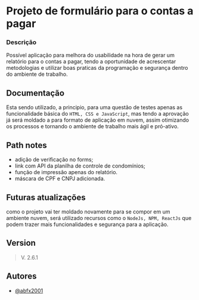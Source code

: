 # Projeto de formulário para o contas a pagar

### Descrição

Possível aplicação para melhora do usabilidade na hora de gerar um relatório para o contas a pagar, tendo a oportunidade de acrescentar metodologias e utilizar boas praticas da programação e segurança dentro do ambiente de trabalho.

## Documentação

Esta sendo utilizado, a principio, para uma questão de testes apenas as funcionalidade básica do `HTML, CSS e JavaScript`, mas tendo a aprovação já será moldado a para formato de aplicação em nuvem, assim otimizando os processos e tornando o ambiente de trabalho mais ágil e pró-ativo.

## Path notes

- adição de verificação no forms;
- link com API da planilha de controle de condomínios;
- função de impressão apenas do relatório.
- máscara de CPF e CNPJ adicionada.

## Futuras atualizações

como o projeto vai ter moldado novamente para se compor em um ambiente nuvem, será utilizado recursos como o `NodeJs, NPM, ReactJs` que podem trazer mais funcionalidades e segurança para a aplicação.

## Version
>
> V. 2.6.1

## Autores

- [@abfx2001](https://www.github.com/abfx2001)
